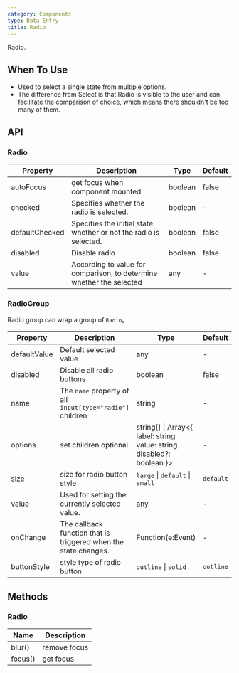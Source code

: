 ```yaml
---
category: Components
type: Data Entry
title: Radio
---
```


Radio.

## When To Use

- Used to select a single state from multiple options.
- The difference from Select is that Radio is visible to the user and can facilitate the comparison of choice, which means there shouldn't be too many of them.

## API

### Radio

| Property | Description | Type | Default |
| --- | --- | --- | --- |
| autoFocus | get focus when component mounted | boolean | false |
| checked | Specifies whether the radio is selected. | boolean | - |
| defaultChecked | Specifies the initial state: whether or not the radio is selected. | boolean | false |
| disabled | Disable radio | boolean | false |
| value | According to value for comparison, to determine whether the selected | any | - |

### RadioGroup

Radio group can wrap a group of `Radio`。

| Property | Description | Type | Default |
| --- | --- | --- | --- |
| defaultValue | Default selected value | any | - |
| disabled | Disable all radio buttons | boolean | false |
| name | The `name` property of all `input[type="radio"]` children | string | - |
| options | set children optional | string\[] \| Array&lt;{ label: string value: string disabled?: boolean }> | - |
| size | size for radio button style | `large` \| `default` \| `small` | `default` |
| value | Used for setting the currently selected value. | any | - |
| onChange | The callback function that is triggered when the state changes. | Function(e:Event) | - |
| buttonStyle | style type of radio button | `outline` \| `solid` | `outline` |

## Methods

### Radio

| Name    | Description  |
| ------- | ------------ |
| blur()  | remove focus |
| focus() | get focus    |
